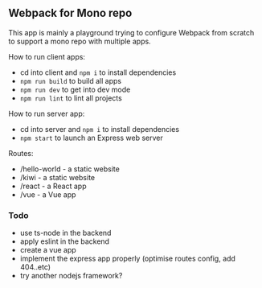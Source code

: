 ## Webpack for Mono repo

This app is mainly a playground trying to configure Webpack from scratch to support a mono repo with multiple apps.

How to run client apps:

- cd into client and `npm i` to install dependencies
- `npm run build` to build all apps
- `npm run dev` to get into dev mode
- `npm run lint` to lint all projects

How to run server app:

- cd into server and `npm i` to install dependencies
- `npm start` to launch an Express web server

Routes:

- /hello-world - a static website
- /kiwi - a static website
- /react - a React app
- /vue - a Vue app 

### Todo

- use ts-node in the backend
- apply eslint in the backend
- create a vue app
- implement the express app properly (optimise routes config, add 404..etc)
- try another nodejs framework?